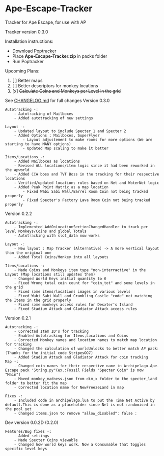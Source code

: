# Ape-Escape-Tracker

Tracker for Ape Escape, for use with AP

Tracker version 0.3.0

Installation instructions:

- Download [Poptracker](https://github.com/black-sliver/PopTracker/releases)
- Place **Ape-Escape-Tracker.zip** in packs folder
- Run Poptracker

Upcoming Plans:
1. [ ] Better maps
2. [ ] Better descriptors for monkey locations
3. [x] ~~Calculate Coins and Monkeys per Level in the grid~~

See [CHANGELOG.md](https://github.com/lurch9229/Ape-Escape-Tracker/blob/main/CHANGELOG.md) for full changes
Version 0.3.0

	Autotracking -:
		- Autotracking of Mailboxes
  		- Added autotracking of new settings
	
	Layout -:
		- Updated layout to include Specter 1 and Specter 2
  		- Added Options : Mailboxes, SuperFlyer
    		- Layout adjustement to make rooms for more options (We are starting to have MANY options)
      		- Updated Map scaling to make it better
	
	Items/Locations -:
		- Added Mailboxes as locations
		- Revised ALL locations/item logic since it had been reworked in the apworld
  		- Added CCA boss and TVT Boss in the tracking for their respective locations
		- Verified/updated locations rules based on Net and WaterNet logic
  		- Added Peak Point Matrix as a map location
    		- Fixed Wabi Sabi Wall/Barrel Room Coin not being tracked properly
    		- Fixed Specter's Factory Lava Room Coin not being tracked properly
Version 0.2.2

	Autotracking -:
		- Implemented AddOnLocationSectionChangedHandler to track per level Monkeys/Coins and global Totals
		- Autotracking with slot_data now works
	
	Layout -:
		- New layout : Map Tracker (Alternative) -> A more vertical layout than the original one
		- Added Total Coins/Monkey into all layouts
	
	Items/Locations -:
		- Made Coins and Monkeys item type "non-interractive" in the Layout (Map locations still updates them)
		- Changed World Keys initial quantity to 0
		- Fixed Wrong total coin count for "coin_tot" and some levels in the grid
		- Fixed some items/locations images in various levels
		- Fixed Wabi Sabi Wall and Crumbling Castle "code" not matching the Items in the grid properly
		- Fixed some monkeys access rules for Desxter's Island
  		- Fixed Stadium Attack and Gladiator Attack access rules
Version 0.2.1

	Autotracking -:
		- Corrected Item ID's for tracking
		- Enabled Autotracking for Items,Locations and Coins
		- Corrected Monkey names and location names to match map location for tracking 
		- Changed the calculation of worldUnlocks to better match AP pack: (Thanks for the initial code StripesOO7)
		- Added Stadium Attack and Gladiator Attack for coin tracking
	Map -:
		- Changed coin names for their respective name in Archipelago-Ape-Escape pack "String.py"(ex.:Fossil Fields "Specter Coin" is now "Main") 
		- Moved monkey_madness.json from dim_x folder to the specter_land folder to better fit the map
		- Corrected location name for NewFreezeLand in map
	
	Fixes -:
		- Included code in archipelago.lua to put the Time Net Active by default.This is done as a placeholder since Net is not randomised in the pool yet
		- Changed items.json to remove "allow_disabled": false :

Dev version 0.0.2D (0.2.0)

	Features/Bug fixes -:
		- Added settings
		- Made Specter Coins viewable
		- Changed how world keys work. Now a Consumable that toggles specific level keys
